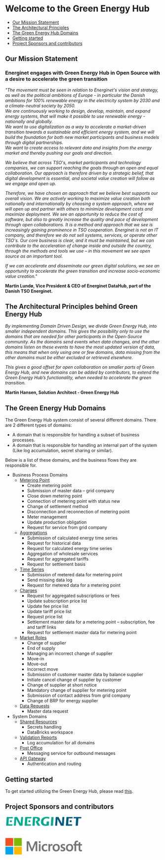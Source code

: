 # Welcome to the Green Energy Hub

- [Our Mission Statement](#our-mission-statement)
- [The Architectural Principles](#the-architectural-principles-behind-green-energy-hub)
- [The Green Energy Hub Domains](#the-green-energy-hub-domains)
- [Getting started](#getting-started)
- [Project Sponsors and contributors](#project-sponsors-and-contributors)

## Our Mission Statement

### Energinet engages with Green Energy Hub in Open Source with a desire to accelerate the green transition

*"The movement must be seen in relation to Energinet's vision and strategy, as well as the political ambitions of Europe - in particular the Danish ambitions for 100% renewable energy in the electricity system by 2030 and a climate-neutral society by 2050.*  
*We are continuously working to design, develop, maintain, and expand energy systems, that will make it possible to use renewable energy - nationally and globally.*  
*We want to use digitalization as a way to accelerate a market-driven transition towards a sustainable and efficient energy system, and we will build the foundation for both new market participants and business models through digital partnerships.*  
*We want to create access to relevant data and insights from the energy market and thereby pushing our goals and direction.*  

*We believe that across TSO's, market participants and technology companies, we can support reaching the goals through an open and equal collaboration.*
*Our approach is therefore driven by a strategic belief, that digital development is essential, and societal value creation will follow as we engage and open up.*

*Therefore, we have chosen an approach that we believe best supports our overall vision. We are actively working to maximize value creation both nationally and internationally by choosing a system approach, where we will open up and partner with others to minimize development costs and maximize deployment. We see an opportunity to reduce the cost of software, but also to greatly increase the quality and pace of development through open collaborations. It is a method and approach that we see is increasingly gaining prominence in TSO cooperation.*
*Energinet is not an IT company, and therefore we do not sell systems, services, or operate other TSO's. Our core business is clear, and it must be maintained, but we can contribute to the acceleration of change inside and outside the country, through the methods and tools we use – in this movement we see open source as an important tool.*

*If we can accelerate and disseminate our green digital solutions, we see an opportunity to accelerate the green transition and increase socio-economic value creation."*
<br>

**Martin Lundø, Vice President & CEO of Energinet DataHub, part of the Danish TSO Energinet.**

## The Architectural Principles behind Green Energy Hub

*By implementing Domain Driven Design, we divide Green Energy Hub, into smaller independent domains. This gives the possibility only to use the domains that are needed for other participants in the Open-Source community. As the domains send events when data changes, and the other domains listen on these events to have the most updated version of data, this means that when only using one or few domains, data missing from the other domains must be either excluded or retrieved elsewhere.*

*This gives a good offset for open collaboration on smaller parts of Green Energy Hub, and new domains can be added by contributors, to extend the Green Energy Hub’s functionality, when needed to accelerate the green transition.*

**Martin Hansen, Solution Architect - Green Energy Hub**
<br>

## The Green Energy Hub Domains

The Green Energy Hub system consist of several different domains. There are 2 different types of domains:

- A domain that is responsible for handling a subset of business processes.
- A domain that is responsible for handling an internal part of the system (Like log accumulation, secret sharing or similar).

Below is a list of these domains, and the business flows they are responsible for.

- Business Process Domains
    - [Metering Point](https://github.com/Energinet-DataHub/geh-metering-point)
        - Create metering point
        - Submission of master data – grid company
        - Close down metering point
        - Connection of metering point with status new
        - Change of settlement method
        - Disconnection and reconnection of metering point
        - Meter management
        - Update production obligation
        - Request for service from grid company
    - [Aggregations](https://github.com/Energinet-DataHub/geh-aggregations)
        - Submission of calculated energy time series
        - Request for historical data
        - Request for calculated energy time series
        - Aggregation of wholesale services
        - Request for aggregated tariffs
        - Request for settlement basis
    - [Time Series](https://github.com/Energinet-DataHub/geh-timeseries)
        - Submission of metered data for metering point
        - Send missing data log
        - Request for metered data for a metering point
    - [Charges](https://github.com/Energinet-DataHub/geh-charges)
        - Request for aggregated subscriptions or fees
        - Update subscription price list
        - Update fee price list
        - Update tariff price list
        - Request price list
        - Settlement master data for a metering point – subscription, fee and tariff links
        - Request for settlement master data for metering point
    - [Market Roles](https://github.com/Energinet-DataHub/geh-market-roles)
        - Change of supplier
        - End of supply
        - Managing an incorrect change of supplier
        - Move-in
        - Move-out
        - Incorrect move
        - Submission of customer master data by balance supplier
        - Initiate cancel change of supplier by customer
        - Change of supplier at short notice
        - Mandatory change of supplier for metering point
        - Submission of contact address from grid company
        - Change of BRP for energy supplier
    - [Data Requests](https://github.com/Energinet-DataHub/geh-data-requests)
        - Master data request
- System Domains
    - [Shared Resources](https://github.com/Energinet-DataHub/geh-shared-resources)
        - Secrets handling
        - DataBricks workspace
    - [Validation Reports](https://github.com/Energinet-DataHub/geh-validation-reports)
        - Log accumulation for all domains
    - [Post Office](https://github.com/Energinet-DataHub/geh-post-office)
        - Messaging service for outbound messages
    - [API Gateway](https://github.com/Energinet-DataHub/geh-api-gateway)
        - Authentication and routing

## Getting started

To get started utilizing the Green Energy Hub, please read [this](./docs/tech-start.md).

## Project Sponsors and contributors

<img src="./images/energinet.png" alt="Energinet" style="width: 250px; height: auto;" />
<br />
<img src="./images/microsoft.png" alt="Microsoft" style="width: 250px; height: auto;" />
